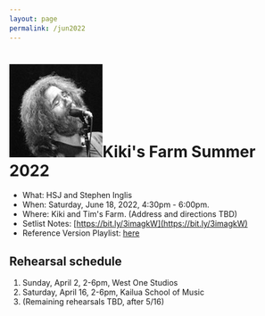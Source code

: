 ```yaml
---
layout: page
permalink: /jun2022
---
```


<h1><img class="ui avatar image" src="/images/jerryavatar.jpg">Kiki's Farm Summer 2022</h1>

* What: HSJ and Stephen Inglis
* When: Saturday, June 18, 2022, 4:30pm - 6:00pm.
* Where: Kiki and Tim's Farm. (Address and directions TBD)
* Setlist Notes: [https://bit.ly/3imagkW](https://bit.ly/3imagkW)
* Reference Version Playlist: [here](https://www.youtube.com/playlist?list=PLm1Z0_hDi6TgaCIpreeFgUEGIkzEm-ecw)

## Rehearsal schedule

  1. Sunday, April 2, 2-6pm, West One Studios
  2. Saturday, April 16, 2-6pm, Kailua School of Music
  3. (Remaining rehearsals TBD, after 5/16)
